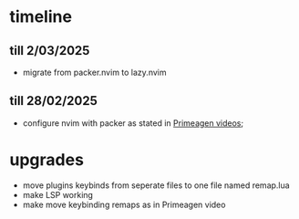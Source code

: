 # timeline

## till 2/03/2025
- migrate from packer.nvim to lazy.nvim

## till 28/02/2025
- configure nvim with packer as stated in [Primeagen videos](https://www.youtube.com/watch?v=w7i4amO_zaE);


# upgrades
- move plugins keybinds from seperate files to one file named remap.lua
- make LSP working
- make move keybinding remaps as in Primeagen video
